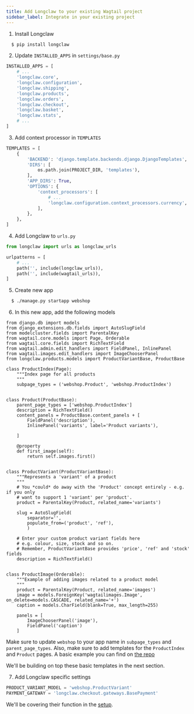 ```yaml
---
title: Add Longclaw to your existing Wagtail project
sidebar_label: Integrate in your existing project
---
```


1. Install Longclaw

```bash
  $ pip install longclaw
```

2. Update `INSTALLED_APPS`  in `settings/base.py`

```python
INSTALLED_APPS = [
    # ...
    'longclaw.core',
    'longclaw.configuration',
    'longclaw.shipping',
    'longclaw.products',
    'longclaw.orders',
    'longclaw.checkout',
    'longclaw.basket',
    'longclaw.stats',
    # ...
]
```

3. Add context processor in `TEMPLATES`

```python
TEMPLATES = [
    {
        'BACKEND': 'django.template.backends.django.DjangoTemplates',
        'DIRS': [
            os.path.join(PROJECT_DIR, 'templates'),
        ],
        'APP_DIRS': True,
        'OPTIONS': {
            'context_processors': [
                # ...
                'longclaw.configuration.context_processors.currency',
            ],
        },
    },
]
```

4. Add Longclaw to `urls.py`

```python
from longclaw import urls as longclaw_urls

urlpatterns = [
    # ...
    path('', include(longclaw_urls)),
    path('', include(wagtail_urls)),
]
```

5. Create new app

```bash
  $ ./manage.py startapp webshop
```

6. In this new app, add the following models

```
from django.db import models
from django_extensions.db.fields import AutoSlugField
from modelcluster.fields import ParentalKey
from wagtail.core.models import Page, Orderable
from wagtail.core.fields import RichTextField
from wagtail.admin.edit_handlers import FieldPanel, InlinePanel
from wagtail.images.edit_handlers import ImageChooserPanel
from longclaw.products.models import ProductVariantBase, ProductBase

class ProductIndex(Page):
    """Index page for all products
    """
    subpage_types = ('webshop.Product', 'webshop.ProductIndex')


class Product(ProductBase):
    parent_page_types = ['webshop.ProductIndex']
    description = RichTextField()
    content_panels = ProductBase.content_panels + [
        FieldPanel('description'),
        InlinePanel('variants', label='Product variants'),

    ]

    @property
    def first_image(self):
        return self.images.first()


class ProductVariant(ProductVariantBase):
    """Represents a 'variant' of a product
    """
    # You *could* do away with the 'Product' concept entirely - e.g. if you only
    # want to support 1 'variant' per 'product'.
    product = ParentalKey(Product, related_name='variants')

    slug = AutoSlugField(
        separator='',
        populate_from=('product', 'ref'),
        )

    # Enter your custom product variant fields here
    # e.g. colour, size, stock and so on.
    # Remember, ProductVariantBase provides 'price', 'ref' and 'stock' fields
    description = RichTextField()


class ProductImage(Orderable):
    """Example of adding images related to a product model
    """
    product = ParentalKey(Product, related_name='images')
    image = models.ForeignKey('wagtailimages.Image', on_delete=models.CASCADE, related_name='+')
    caption = models.CharField(blank=True, max_length=255)

    panels = [
        ImageChooserPanel('image'),
        FieldPanel('caption')
    ]
```
Make sure to update `webshop` to your app name in `subpage_types` and `parent_page_types`.
Also, make sure to add templates for the `ProductIndex` and `Product` pages.
A basic example you can find on [the repo](https://github.com/JamesRamm/longclaw/tree/master/longclaw/project_template/catalog/templates/catalog)

We'll be building on top these basic templates in the next section.

7. Add Longclaw specific settings

```python
PRODUCT_VARIANT_MODEL = 'webshop.ProductVariant'
PAYMENT_GATEWAY = 'longclaw.checkout.gateways.BasePayment'
```
We'll be covering their function in the [setup](/docs/guide/install).